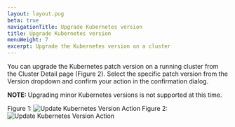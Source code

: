 ```yaml
---
layout: layout.pug
beta: true
navigationTitle: Upgrade Kubernetes version
title: Upgrade Kubernetes version
menuWeight: 7
excerpt: Upgrade the Kubernetes version on a cluster
---
```


You can upgrade the Kubernetes patch version on a running cluster from the Cluster Detail page (Figure 2).
Select the specific patch version from the Version dropdown and confirm your action in the confirmation dialog.

<p class="message--note"><strong>NOTE: </strong>Upgrading minor Kubernetes versions is not supported at this time.</p>

Figure 1:
![Update Kubernetes Version Action](/dkp/kommander/1.3/img/upgrade-kubernetes-action-1-3-0.png)
Figure 2:
![Update Kubernetes Version Action](/dkp/kommander/1.3/img/upgrade-kubernetes-confirmation-1-3-0.png)
